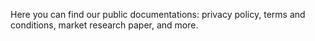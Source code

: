 Here you can find our public documentations: privacy policy, terms and conditions, market research paper, and more. 
